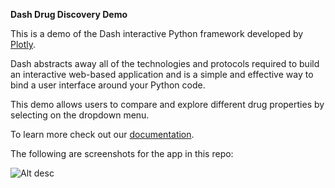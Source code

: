 **Dash Drug Discovery Demo**

This is a demo of the Dash interactive Python framework developed by [Plotly](https://plot.ly/).

Dash abstracts away all of the technologies and protocols required to build an interactive web-based application and is a simple and effective way to bind a user interface around your Python code.

This demo allows users to compare and explore different drug properties by selecting on the dropdown menu.

To learn more check out our [documentation](https://plot.ly/dash).

The following are screenshots for the app in this repo:

![Alt desc](https://cdn.rawgit.com/plotly/dash-drug-discovery-demo/master/Screenshot/Screenshot.png?token=ARkbw7NxpzJCfLItwTC_andojUiLV65Nks5ZUq3GwA%3D%3D)

